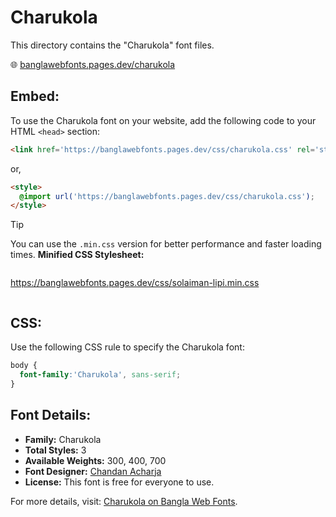 # Charukola

This directory contains the "Charukola" font files.

🌐 [banglawebfonts.pages.dev/charukola](https://banglawebfonts.pages.dev/charukola/)

## Embed:
To use the Charukola font on your website, add the following code to your HTML `<head>` section:
```html
<link href='https://banglawebfonts.pages.dev/css/charukola.css' rel='stylesheet'>
```

or,
```html
<style>
  @import url('https://banglawebfonts.pages.dev/css/charukola.css');
</style>
```

> [!TIP]
> You can use the `.min.css` version for better performance and faster loading times.
> **Minified CSS Stylesheet:**  
> ```
>
  https://banglawebfonts.pages.dev/css/solaiman-lipi.min.css
> ```

## CSS:
Use the following CSS rule to specify the Charukola font:
```css
body {
  font-family:'Charukola', sans-serif;
}
```

## Font Details:
- **Family:** Charukola
- **Total Styles:** 3
- **Available Weights:** 300, 400, 700
- **Font Designer:** [Chandan Acharja](https://charuchandan.wordpress.com/)
- **License:** This font is free for everyone to use.

For more details, visit: [Charukola on Bangla Web Fonts](https://banglawebfonts.pages.dev/charukola/#about).